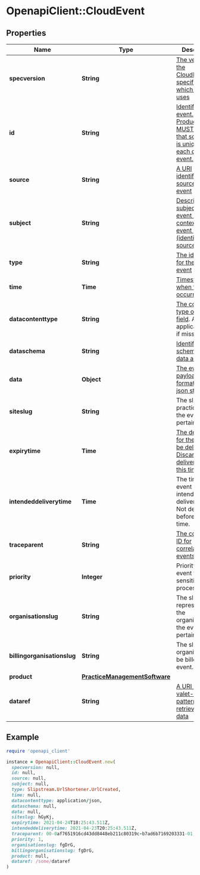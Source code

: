 # OpenapiClient::CloudEvent

## Properties

| Name | Type | Description | Notes |
| ---- | ---- | ----------- | ----- |
| **specversion** | **String** | [The version of the CloudEvents specification which the event uses](https://github.com/cloudevents/spec/blob/v1.0.2/cloudevents/spec.md#specversion) |  |
| **id** | **String** | [Identifies the event. Producers MUST ensure that source + id is unique for each distinct event.](https://github.com/cloudevents/spec/blob/v1.0.2/cloudevents/spec.md#id) | [optional] |
| **source** | **String** | [A URI identifying the source of the event](https://github.com/cloudevents/spec/blob/v1.0.2/cloudevents/spec.md#source-1) |  |
| **subject** | **String** | [Describes the subject of the event in the context of the event producer (identified by source)](https://github.com/cloudevents/spec/blob/v1.0.2/cloudevents/spec.md#source-1) | [optional] |
| **type** | **String** | [The identifier for the type of event](https://github.com/cloudevents/spec/blob/v1.0.2/cloudevents/spec.md#type) |  |
| **time** | **Time** | [Timestamp when the event occurred](https://github.com/cloudevents/spec/blob/v1.0.2/cloudevents/spec.md#time) | [optional] |
| **datacontenttype** | **String** | [The content type of the data field](https://github.com/cloudevents/spec/blob/v1.0.2/cloudevents/spec.md#datacontenttype). Assume application/json if missing | [optional] |
| **dataschema** | **String** | [Identifies the schema that data adheres to](https://github.com/cloudevents/spec/blob/v1.0.2/cloudevents/spec.md#datacontenttype) | [optional] |
| **data** | **Object** | [The event payload formatted as a json string](https://github.com/cloudevents/spec/blob/v1.0.2/cloudevents/spec.md#event-data) | [optional] |
| **siteslug** | **String** | The slug of the practice site the event pertains to. | [optional] |
| **expirytime** | **Time** | [The deadline for the event to be delivered. Discarded if not delivered by this time.](https://github.com/cloudevents/spec/blob/main/cloudevents/extensions/expirytime.md) | [optional] |
| **intendeddeliverytime** | **Time** | The time the event is intended to be delivered at. Not delivered before this time. | [optional] |
| **traceparent** | **String** | [The correlation ID for correlating events](https://github.com/cloudevents/spec/blob/main/cloudevents/extensions/distributed-tracing.md) | [optional] |
| **priority** | **Integer** | Priority of the event for time-sensitive processing. | [optional] |
| **organisationslug** | **String** | The slug representing the organisation the event pertains to. | [optional] |
| **billingorganisationslug** | **String** | The slug for the organisation to be billed for the event. | [optional] |
| **product** | [**PracticeManagementSoftware**](PracticeManagementSoftware.md) |  | [optional] |
| **dataref** | **String** | [A URI using the valet-key pattern to retrieve full data](https://github.com/cloudevents/spec/blob/main/cloudevents/extensions/dataref.md) | [optional] |

## Example

```ruby
require 'openapi_client'

instance = OpenapiClient::CloudEvent.new(
  specversion: null,
  id: null,
  source: null,
  subject: null,
  type: Slipstream.UrlShortener.UrlCreated,
  time: null,
  datacontenttype: application/json,
  dataschema: null,
  data: null,
  siteslug: hGyKj,
  expirytime: 2021-04-24T18:25:43.511Z,
  intendeddeliverytime: 2021-04-23T20:25:43.511Z,
  traceparent: 00-0af7651916cd43dd8448eb211c80319c-b7ad6b7169203331-01,
  priority: 1,
  organisationslug: fgDrG,
  billingorganisationslug: fgDrG,
  product: null,
  dataref: /some/dataref
)
```

